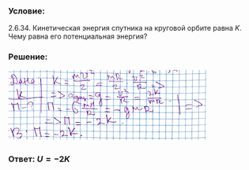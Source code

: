 ###  Условие:

$2.6.34.$ Кинетическая энергия спутника на круговой орбите равна $K$. Чему равна его потенциальная энергия?

###  Решение:

![|400x145, 67%](../../img/2.6.34/sol.png)

###  Ответ: $U = −2K$